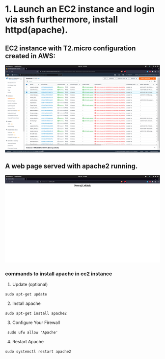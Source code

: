# 1. Launch an EC2 instance and login via ssh furthermore, install httpd(apache).

## EC2 instance with T2.micro configuration created in AWS:
<img src="EC2-running.png" alt="EC2 instance running" /> 


## A web page served with apache2 running.  
<img src="apache-success.png" alt="A web Page running in EC2 container" /> 

### commands to install apache in ec2 instance

1. Update (optional)

``` sudo apt-get update ``` 

2. Install apache

``` sudo apt-get install apache2 ```


3. Configure Your Firewall

``` sudo ufw allow 'Apache'```


4. Restart Apache

``` sudo systemctl restart apache2 ```